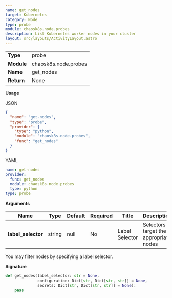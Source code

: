 ```yaml
---
name: get_nodes
target: Kubernetes
category: Node
type: probe
module: chaosk8s.node.probes
description: List Kubernetes worker nodes in your cluster
layout: src/layouts/ActivityLayout.astro
---
```


|            |                      |
| ---------- | -------------------- |
| **Type**   | probe                |
| **Module** | chaosk8s.node.probes |
| **Name**   | get_nodes            |
| **Return** | None                 |

**Usage**

JSON

```json
{
  "name": "get-nodes",
  "type": "probe",
  "provider": {
    "type": "python",
    "module": "chaosk8s.node.probes",
    "func": "get_nodes"
  }
}
```

YAML

```yaml
name: get-nodes
provider:
  func: get_nodes
  module: chaosk8s.node.probes
  type: python
type: probe
```

**Arguments**

| Name               | Type   | Default | Required | Title          | Description                               |
| ------------------ | ------ | ------- | -------- | -------------- | ----------------------------------------- |
| **label_selector** | string | null    | No       | Label Selector | Selectors to target the appropriate nodes |

You may filter nodes by specifying a label selector.

**Signature**

```python
def get_nodes(label_selector: str = None,
              configuration: Dict[str, Dict[str, str]] = None,
              secrets: Dict[str, Dict[str, str]] = None):
    pass
```

